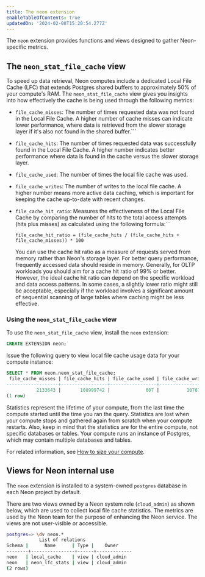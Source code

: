 ```yaml
---
title: The neon extension
enableTableOfContents: true
updatedOn: '2024-02-08T15:20:54.277Z'
---
```


The `neon` extension provides functions and views designed to gather Neon-specific metrics.

## The `neon_stat_file_cache` view

To speed up data retrieval, Neon computes include a dedicated Local File Cache (LFC) that extends Postgres shared buffers to approximately 50% of your compute's RAM. The `neon_stat_file_cache` view gives you insights into how effectively the cache is being used through the following metrics:

- `file_cache_misses`: The number of times requested data was not found in the Local File Cache. A higher number of cache misses can indicate lower performance, where data is retrieved from the slower storage layer if it's also not found in the shared buffer.```
- `file_cache_hits`: The number of times requested data was successfully found in the Local File Cache. A higher number indicates better performance where data is found in the cache versus the slower storage layer.
- `file_cache_used`: The number of times the local file cache was used.
- `file_cache_writes`: The number of writes to the local file cache. A higher number means more active data caching, which is important for keeping the cache up-to-date with recent changes.
- `file_cache_hit_ratio`: Measures the effectiveness of the Local File Cache by comparing the number of hits to the total access attempts (hits plus misses) as calculated using the following formula:```

    ```
    file_cache_hit_ratio = (file_cache_hits / (file_cache_hits + file_cache_misses)) * 100
    ```

    You can use the cache hit ratio as a measure of requests served from memory rather than Neon's storage layer. For better query performance, frequently accessed data should reside in memory. Generally, for OLTP workloads you should aim for a cache hit ratio of 99% or better. However, the ideal cache hit ratio can depend on the specific workload and data access patterns. In some cases, a slightly lower ratio might still be acceptable, especially if the workload involves a significant amount of sequential scanning of large tables where caching might be less effective.

### Using the `neon_stat_file_cache` view

To use the `neon_stat_file_cache` view, install the `neon` extension:

```sql
CREATE EXTENSION neon;
```

Issue the following query to view local file cache usage data for your compute instance:

```sql
SELECT * FROM neon.neon_stat_file_cache;
 file_cache_misses | file_cache_hits | file_cache_used | file_cache_writes | file_cache_hit_ratio  
-------------------+-----------------+-----------------+-------------------+----------------------
           2133643 |       108999742 |             607 |          10767410 |                98.08
(1 row)
```

<Admonition type="note">
Statistics represent the lifetime of your compute, from the last time the compute started until the time you ran the query. Statistics are lost when your compute stops and gathered again from scratch when your compute restarts. Also, keep in mind that the statistics are for the entire compute, not specific databases or tables. Your compute runs an instance of Postgres, which may contain multiple databases and tables.
</Admonition>

For related information, see [How to size your compute](/docs/manage/endpoints#how-to-size-your-compute).

## Views for Neon internal use

The `neon` extension is installed to a system-owned `postgres` database in each Neon project by default. 

There are two views owned by a Neon system role (`cloud_admin`) as shown below, which are used to collect local file cache statistics. The metrics are used by the Neon team for the purpose of enhancing the Neon service. The views are not user-visible or accessible.

```bash
postgres=> \dv neon.*
            List of relations
Schema |      Name      | Type |    Owner    
--------+----------------+------+-------------
neon   | local_cache    | view | cloud_admin
neon   | neon_lfc_stats | view | cloud_admin
(2 rows)
```

<NeedHelp/>

